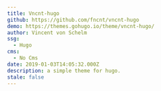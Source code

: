 ```yaml
---
title: Vncnt-hugo
github: https://github.com/fncnt/vncnt-hugo
demo: https://themes.gohugo.io/theme/vncnt-hugo/
author: Vincent von Schelm
ssg:
  - Hugo
cms:
  - No Cms
date: 2019-01-03T14:05:32.000Z
description: a simple theme for hugo.
stale: false
---
```

